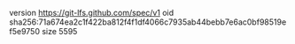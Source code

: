 version https://git-lfs.github.com/spec/v1
oid sha256:71a674ea2c1f422ba812f4f1df4066c7935ab44bebb7e6ac0bf98519ef5e9750
size 5595
